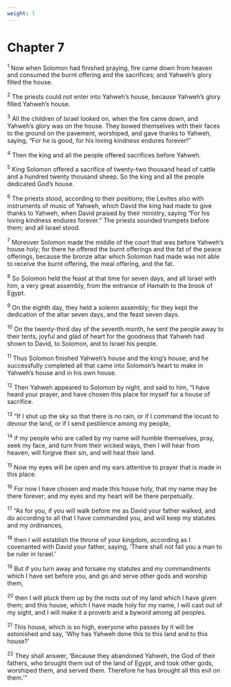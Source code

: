 ```yaml
---
weight: 7
---
```


# Chapter 7

<sup>1</sup> Now when Solomon had finished praying, fire came down from heaven and consumed the burnt offering and the sacrifices; and Yahweh’s glory filled the house. 

<sup>2</sup> The priests could not enter into Yahweh’s house, because Yahweh’s glory filled Yahweh’s house. 

<sup>3</sup> All the children of Israel looked on, when the fire came down, and Yahweh’s glory was on the house. They bowed themselves with their faces to the ground on the pavement, worshiped, and gave thanks to Yahweh, saying, “For he is good, for his loving kindness endures forever!” 

<sup>4</sup> Then the king and all the people offered sacrifices before Yahweh. 

<sup>5</sup> King Solomon offered a sacrifice of twenty-two thousand head of cattle and a hundred twenty thousand sheep. So the king and all the people dedicated God’s house. 

<sup>6</sup> The priests stood, according to their positions; the Levites also with instruments of music of Yahweh, which David the king had made to give thanks to Yahweh, when David praised by their ministry, saying “For his loving kindness endures forever.” The priests sounded trumpets before them; and all Israel stood. 

<sup>7</sup> Moreover Solomon made the middle of the court that was before Yahweh’s house holy; for there he offered the burnt offerings and the fat of the peace offerings, because the bronze altar which Solomon had made was not able to receive the burnt offering, the meal offering, and the fat. 

<sup>8</sup> So Solomon held the feast at that time for seven days, and all Israel with him, a very great assembly, from the entrance of Hamath to the brook of Egypt. 

<sup>9</sup> On the eighth day, they held a solemn assembly; for they kept the dedication of the altar seven days, and the feast seven days. 

<sup>10</sup> On the twenty-third day of the seventh month, he sent the people away to their tents, joyful and glad of heart for the goodness that Yahweh had shown to David, to Solomon, and to Israel his people. 

<sup>11</sup> Thus Solomon finished Yahweh’s house and the king’s house; and he successfully completed all that came into Solomon’s heart to make in Yahweh’s house and in his own house. 

<sup>12</sup> Then Yahweh appeared to Solomon by night, and said to him, “I have heard your prayer, and have chosen this place for myself for a house of sacrifice. 

<sup>13</sup> “If I shut up the sky so that there is no rain, or if I command the locust to devour the land, or if I send pestilence among my people, 

<sup>14</sup> if my people who are called by my name will humble themselves, pray, seek my face, and turn from their wicked ways, then I will hear from heaven, will forgive their sin, and will heal their land. 

<sup>15</sup> Now my eyes will be open and my ears attentive to prayer that is made in this place. 

<sup>16</sup> For now I have chosen and made this house holy, that my name may be there forever; and my eyes and my heart will be there perpetually. 

<sup>17</sup> “As for you, if you will walk before me as David your father walked, and do according to all that I have commanded you, and will keep my statutes and my ordinances, 

<sup>18</sup> then I will establish the throne of your kingdom, according as I covenanted with David your father, saying, ‘There shall not fail you a man to be ruler in Israel.’ 

<sup>19</sup> But if you turn away and forsake my statutes and my commandments which I have set before you, and go and serve other gods and worship them, 

<sup>20</sup> then I will pluck them up by the roots out of my land which I have given them; and this house, which I have made holy for my name, I will cast out of my sight, and I will make it a proverb and a byword among all peoples. 

<sup>21</sup> This house, which is so high, everyone who passes by it will be astonished and say, ‘Why has Yahweh done this to this land and to this house?’ 

<sup>22</sup> They shall answer, ‘Because they abandoned Yahweh, the God of their fathers, who brought them out of the land of Egypt, and took other gods, worshiped them, and served them. Therefore he has brought all this evil on them.’” 


